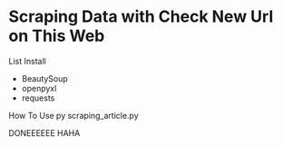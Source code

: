 # Scraping Data with Check New Url on This Web

List Install
- BeautySoup
- openpyxl
- requests

How To Use
py scraping_article.py

DONEEEEEE HAHA